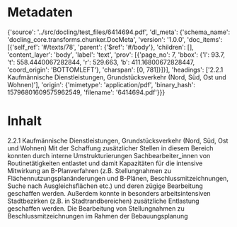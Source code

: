# Metadaten
{'source': '../src/docling/test_files/6414694.pdf', 'dl_meta': {'schema_name': 'docling_core.transforms.chunker.DocMeta', 'version': '1.0.0', 'doc_items': [{'self_ref': '#/texts/78', 'parent': {'$ref': '#/body'}, 'children': [], 'content_layer': 'body', 'label': 'text', 'prov': [{'page_no': 7, 'bbox': {'l': 93.7, 't': 558.4440067282844, 'r': 529.663, 'b': 411.16800672828447, 'coord_origin': 'BOTTOMLEFT'}, 'charspan': [0, 781]}]}], 'headings': ['2.2.1 Kaufmännische Dienstleistungen, Grundstücksverkehr (Nord, Süd, Ost und Wohnen)'], 'origin': {'mimetype': 'application/pdf', 'binary_hash': 15796801609575962549, 'filename': '6414694.pdf'}}}

# Inhalt
2.2.1 Kaufmännische Dienstleistungen, Grundstücksverkehr (Nord, Süd, Ost und Wohnen)
Mit der Schaffung zusätzlicher Stellen in diesem Bereich konnten durch interne Umstrukturierungen Sachbearbeiter_innen von Routinetätigkeiten entlastet und damit Kapazitäten für die intensive Mitwirkung an B-Planverfahren (z.B. Stellungnahmen zu Flächennutzungsplanänderungen und B-Plänen, Beschlussmitzeichnungen, Suche nach Ausgleichsflächen etc.) und deren zügige Bearbeitung geschaffen werden. Außerdem konnte in besonders arbeitsintensiven Stadtbezirken (z.B. in Stadtrandbereichen) zusätzliche Entlastung geschaffen werden. Die Bearbeitung von Stellungnahmen zu Beschlussmitzeichnungen im Rahmen der Bebauungsplanung